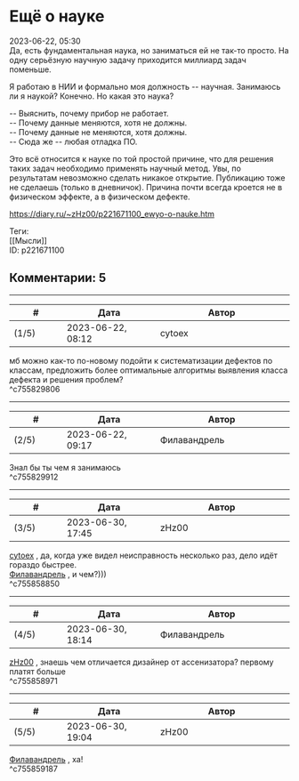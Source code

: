 Ещё о науке
===========

  
2023-06-22, 05:30  
 Да, есть фундаментальная наука, но заниматься ей не так-то просто. На одну серьёзную научную задачу приходится миллиард задач поменьше.   
   
 Я работаю в НИИ и формально моя должность -- научная. Занимаюсь ли я наукой? Конечно. Но какая это наука?   
   
 -- Выяснить, почему прибор не работает.   
 -- Почему данные меняются, хотя не должны.   
 -- Почему данные не меняются, хотя должны.   
 -- Сюда же -- любая отладка ПО.   
   
 Это всё относится к науке по той простой причине, что для решения таких задач необходимо применять научный метод. Увы, по результатам невозможно сделать никакое открытие. Публикацию тоже не сделаешь (только в дневничок). Причина почти всегда кроется не в физическом эффекте, а в физическом дефекте.   
  
<https://diary.ru/~zHz00/p221671100_ewyo-o-nauke.htm>  
  
Теги:  
[[Мысли]]  
ID: p221671100  


Комментарии: 5
--------------

  


---



|         #         |              Дата              |                     Автор                     |           ID           |
| --- | --- | --- | --- |
| (1/5) | 2023-06-22, 08:12 | cytoex | c755829806 |

  
 мб можно как-то по-новому подойти к систематизации дефектов по классам, предложить более оптимальные алгоритмы выявления класса дефекта и решения проблем?   
 ^c755829806

---



|         #         |              Дата              |                     Автор                     |           ID           |
| --- | --- | --- | --- |
| (2/5) | 2023-06-22, 09:17 | Филавандрель | c755829912 |

  
 Знал бы ты чем я занимаюсь   
 ^c755829912

---



|         #         |              Дата              |                     Автор                     |           ID           |
| --- | --- | --- | --- |
| (3/5) | 2023-06-30, 17:45 | zHz00 | c755858850 |

  
  [cytoex](https://citoex.diary.ru "Только это красиво и только в этом есть смысл")  , да, когда уже видел неисправность несколько раз, дело идёт гораздо быстрее.   
  [Филавандрель](https://lavi.diary.ru "Дорога без возврата")  , и чем?)))   
 ^c755858850

---



|         #         |              Дата              |                     Автор                     |           ID           |
| --- | --- | --- | --- |
| (4/5) | 2023-06-30, 18:14 | Филавандрель | c755858971 |

  
  [zHz00](https://zHz00.diary.ru "Untitled")  , знаешь чем отличается дизайнер от ассенизатора? первому платят больше   
 ^c755858971

---



|         #         |              Дата              |                     Автор                     |           ID           |
| --- | --- | --- | --- |
| (5/5) | 2023-06-30, 19:04 | zHz00 | c755859187 |

  
  [Филавандрель](https://lavi.diary.ru "Дорога без возврата")  , ха!   
 ^c755859187